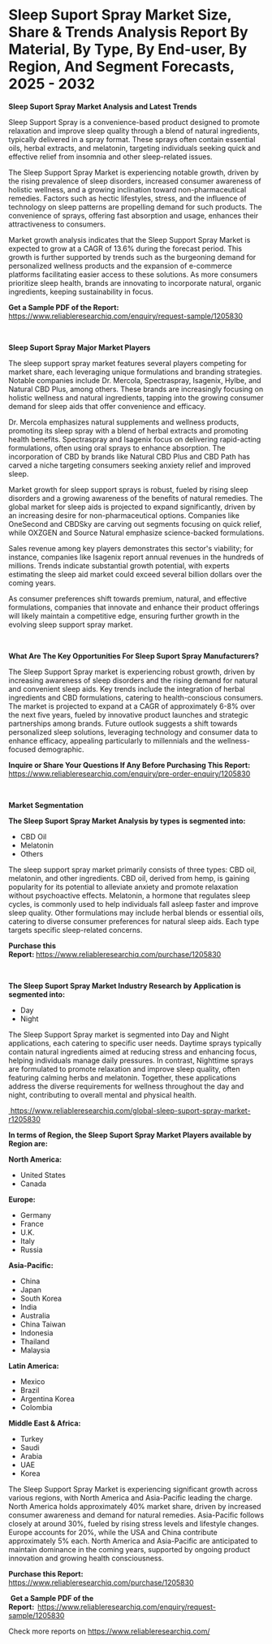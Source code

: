 <p><h1>Sleep Suport Spray Market Size, Share & Trends Analysis Report By Material, By Type, By End-user, By Region, And Segment Forecasts, 2025 - 2032</h1></p><p><strong>Sleep Suport Spray Market Analysis and Latest Trends</strong></p>
<p><p>Sleep Support Spray is a convenience-based product designed to promote relaxation and improve sleep quality through a blend of natural ingredients, typically delivered in a spray format. These sprays often contain essential oils, herbal extracts, and melatonin, targeting individuals seeking quick and effective relief from insomnia and other sleep-related issues.</p><p>The Sleep Support Spray Market is experiencing notable growth, driven by the rising prevalence of sleep disorders, increased consumer awareness of holistic wellness, and a growing inclination toward non-pharmaceutical remedies. Factors such as hectic lifestyles, stress, and the influence of technology on sleep patterns are propelling demand for such products. The convenience of sprays, offering fast absorption and usage, enhances their attractiveness to consumers.</p><p>Market growth analysis indicates that the Sleep Support Spray Market is expected to grow at a CAGR of 13.6% during the forecast period. This growth is further supported by trends such as the burgeoning demand for personalized wellness products and the expansion of e-commerce platforms facilitating easier access to these solutions. As more consumers prioritize sleep health, brands are innovating to incorporate natural, organic ingredients, keeping sustainability in focus.</p></p>
<p><strong>Get a Sample PDF of the Report:&nbsp;</strong> <a href="https://www.reliableresearchiq.com/enquiry/request-sample/1205830?utm_campaign=2275&utm_medium=2&utm_source=Github&utm_content=ia&utm_term=09022025&utm_id=sleep-suport-spray">https://www.reliableresearchiq.com/enquiry/request-sample/1205830</a></p>
<p>&nbsp;</p>
<p><strong>Sleep Suport Spray Major Market Players</strong></p>
<p><p>The sleep support spray market features several players competing for market share, each leveraging unique formulations and branding strategies. Notable companies include Dr. Mercola, Spectraspray, Isagenix, Hylbe, and Natural CBD Plus, among others. These brands are increasingly focusing on holistic wellness and natural ingredients, tapping into the growing consumer demand for sleep aids that offer convenience and efficacy.</p><p>Dr. Mercola emphasizes natural supplements and wellness products, promoting its sleep spray with a blend of herbal extracts and promoting health benefits. Spectraspray and Isagenix focus on delivering rapid-acting formulations, often using oral sprays to enhance absorption. The incorporation of CBD by brands like Natural CBD Plus and CBD Path has carved a niche targeting consumers seeking anxiety relief and improved sleep.</p><p>Market growth for sleep support sprays is robust, fueled by rising sleep disorders and a growing awareness of the benefits of natural remedies. The global market for sleep aids is projected to expand significantly, driven by an increasing desire for non-pharmaceutical options. Companies like OneSecond and CBDSky are carving out segments focusing on quick relief, while OXZGEN and Source Natural emphasize science-backed formulations.</p><p>Sales revenue among key players demonstrates this sector's viability; for instance, companies like Isagenix report annual revenues in the hundreds of millions. Trends indicate substantial growth potential, with experts estimating the sleep aid market could exceed several billion dollars over the coming years.</p><p>As consumer preferences shift towards premium, natural, and effective formulations, companies that innovate and enhance their product offerings will likely maintain a competitive edge, ensuring further growth in the evolving sleep support spray market.</p></p>
<p>&nbsp;</p>
<p><strong>What Are The Key Opportunities For Sleep Suport Spray Manufacturers?</strong></p>
<p><p>The Sleep Support Spray market is experiencing robust growth, driven by increasing awareness of sleep disorders and the rising demand for natural and convenient sleep aids. Key trends include the integration of herbal ingredients and CBD formulations, catering to health-conscious consumers. The market is projected to expand at a CAGR of approximately 6-8% over the next five years, fueled by innovative product launches and strategic partnerships among brands. Future outlook suggests a shift towards personalized sleep solutions, leveraging technology and consumer data to enhance efficacy, appealing particularly to millennials and the wellness-focused demographic.</p></p>
<p><strong>Inquire or Share Your Questions If Any Before Purchasing This Report:</strong> <a href="https://www.reliableresearchiq.com/enquiry/pre-order-enquiry/1205830?utm_campaign=2275&utm_medium=2&utm_source=Github&utm_content=ia&utm_term=09022025&utm_id=sleep-suport-spray">https://www.reliableresearchiq.com/enquiry/pre-order-enquiry/1205830</a></p>
<p>&nbsp;</p>
<p><strong>Market Segmentation</strong></p>
<p><strong>The Sleep Suport Spray Market Analysis by types is segmented into:</strong></p>
<p><ul><li>CBD Oil</li><li>Melatonin</li><li>Others</li></ul></p>
<p><p>The sleep support spray market primarily consists of three types: CBD oil, melatonin, and other ingredients. CBD oil, derived from hemp, is gaining popularity for its potential to alleviate anxiety and promote relaxation without psychoactive effects. Melatonin, a hormone that regulates sleep cycles, is commonly used to help individuals fall asleep faster and improve sleep quality. Other formulations may include herbal blends or essential oils, catering to diverse consumer preferences for natural sleep aids. Each type targets specific sleep-related concerns.</p></p>
<p><strong>Purchase this Report:&nbsp;</strong><a href="https://www.reliableresearchiq.com/purchase/1205830?utm_campaign=2275&utm_medium=2&utm_source=Github&utm_content=ia&utm_term=09022025&utm_id=sleep-suport-spray">https://www.reliableresearchiq.com/purchase/1205830</a></p>
<p>&nbsp;</p>
<p><strong>The Sleep Suport Spray Market Industry Research by Application is segmented into:</strong></p>
<p><ul><li>Day</li><li>Night</li></ul></p>
<p><p>The Sleep Support Spray market is segmented into Day and Night applications, each catering to specific user needs. Daytime sprays typically contain natural ingredients aimed at reducing stress and enhancing focus, helping individuals manage daily pressures. In contrast, Nighttime sprays are formulated to promote relaxation and improve sleep quality, often featuring calming herbs and melatonin. Together, these applications address the diverse requirements for wellness throughout the day and night, contributing to overall mental and physical health.</p></p>
<p><a href="https://www.reliableresearchiq.com/global-sleep-suport-spray-market-r1205830?utm_campaign=2275&utm_medium=2&utm_source=Github&utm_content=ia&utm_term=09022025&utm_id=sleep-suport-spray">&nbsp;https://www.reliableresearchiq.com/global-sleep-suport-spray-market-r1205830</a></p>
<p><strong>In terms of Region, the Sleep Suport Spray Market Players available by Region are:</strong></p>
<p>
    <p> <strong> North America: </strong>
        <ul>
            <li>United States</li>
            <li>Canada</li>
        </ul>
        </p> 
    <p> <strong> Europe: </strong>
        <ul>
            <li>Germany</li>
            <li>France</li>
            <li>U.K.</li>
            <li>Italy</li>
            <li>Russia</li>
        </ul>
        </p> 
    <p> <strong> Asia-Pacific: </strong>
        <ul>
            <li>China</li>
            <li>Japan</li>
            <li>South Korea</li>
            <li>India</li>
            <li>Australia</li>
            <li>China Taiwan</li>
            <li>Indonesia</li>
            <li>Thailand</li>
            <li>Malaysia</li>
        </ul>
        </p> 
    <p> <strong> Latin America: </strong>
        <ul>
            <li>Mexico</li>
            <li>Brazil</li>
            <li>Argentina Korea</li>
            <li>Colombia</li>
        </ul>
        </p> 
    <p> <strong> Middle East & Africa: </strong>
        <ul>
            <li>Turkey</li>
            <li>Saudi</li>
            <li>Arabia</li>
            <li>UAE</li>
            <li>Korea</li>
        </ul>
    </p>
    </p>
<p><p>The Sleep Support Spray Market is experiencing significant growth across various regions, with North America and Asia-Pacific leading the charge. North America holds approximately 40% market share, driven by increased consumer awareness and demand for natural remedies. Asia-Pacific follows closely at around 30%, fueled by rising stress levels and lifestyle changes. Europe accounts for 20%, while the USA and China contribute approximately 5% each. North America and Asia-Pacific are anticipated to maintain dominance in the coming years, supported by ongoing product innovation and growing health consciousness.</p></p>
<p><strong>Purchase this Report: </strong><a href="https://www.reliableresearchiq.com/purchase/1205830?utm_campaign=2275&utm_medium=2&utm_source=Github&utm_content=ia&utm_term=09022025&utm_id=sleep-suport-spray">https://www.reliableresearchiq.com/purchase/1205830</a></p>
<p>&nbsp;<strong>Get a Sample PDF of the Report:&nbsp;&nbsp;</strong><a href="https://www.reliableresearchiq.com/enquiry/request-sample/1205830?utm_campaign=2275&utm_medium=2&utm_source=Github&utm_content=ia&utm_term=09022025&utm_id=sleep-suport-spray">https://www.reliableresearchiq.com/enquiry/request-sample/1205830</a></p>
<p><strong></strong></p>
<p>Check more reports on <a href="https://www.reliableresearchiq.com/?utm_campaign=2275&utm_medium=2&utm_source=Github&utm_content=ia&utm_term=09022025&utm_id=sleep-suport-spray">https://www.reliableresearchiq.com/</a></p>